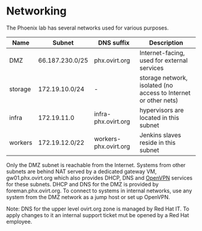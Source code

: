 Networking
==========

The Phoenix lab has several networks used for various purposes.

| Name    | Subnet          | DNS suffix            | Description |
| ------- | --------------- | --------------------- | ----------- |
| DMZ     | 66.187.230.0/25 | phx.ovirt.org         | Internet-facing, used for external services |
| storage | 172.19.10.0/24  | -                     | storage network, isolated (no access to Internet or other nets) |
| infra   | 172.19.11.0     | infra-phx.ovirt.org   | hypervisors are located in this subnet |
| workers | 172.19.12.0/22  | workers-phx.ovirt.org | Jenkins slaves reside in this subnet |

Only the DMZ subnet is reachable from the Internet.
Systems from other subnets are behind NAT served by a dedicated gateway VM, gw01.phx.ovirt.org
which also provides DHCP, DNS and [OpenVPN](OpenVPN.markdown) services for these subnets.
DHCP and DNS for the DMZ is provided by foreman.phx.ovirt.org. To connect to systems
in internal networks, use any system from the DMZ network as a jump host or set up OpenVPN.

Note: DNS for the upper level ovirt.org zone is managed by Red Hat IT. To apply changes to it
an internal support ticket mut be opened by a Red Hat employee.